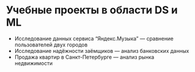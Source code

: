 # Учебные проекты в области DS и ML

- Исследование данных сервиса “Яндекс.Музыка” — сравнение пользователей двух городов
- Исследование надёжности заёмщиков — анализ банковских данных
- Продажа квартир в Санкт-Петербурге — анализ рынка недвижимости